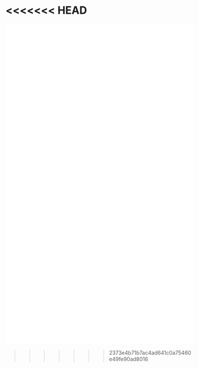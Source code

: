 <<<<<<< HEAD
=======
[![GitHub metrics](https://raw.githubusercontent.com/mrBackSlash-it/mrBackSlash-it/main/github-metrics.svg)](https://raw.githubusercontent.com/mrBackSlash-it/mrBackSlash-it/main/github-metrics.svg)
>>>>>>> 2373e4b71b7ac4ad641c0a75460e49fe90ad8016

